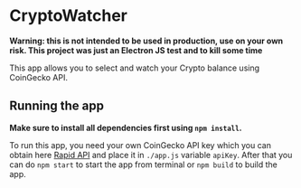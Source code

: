 # CryptoWatcher
**Warning: this is not intended to be used in production, use on your own risk. This project was just an Electron JS test and to kill some time**

This app allows you to select and watch your Crypto balance using CoinGecko API.
## Running the app
**Make sure to install all dependencies first using `npm install`.**

To run this app, you need your own CoinGecko API key which you can obtain here [Rapid API]( https://rapidapi.com/coingecko/api/coingecko/endpoints) and place it in `./app.js` variable `apiKey`.
After that you can do `npm start` to start the app from terminal or `npm build` to build the app.
